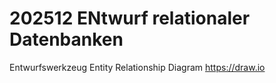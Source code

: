 # 202512 ENtwurf relationaler Datenbanken

Entwurfswerkzeug Entity Relationship Diagram
https://draw.io
